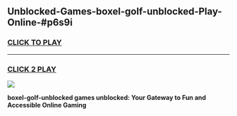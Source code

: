 
## Unblocked-Games-boxel-golf-unblocked-Play-Online-#p6s9i
<h3>
<a href="https://premium.freeplayer.one?title=boxel-golf-unblocked&ref=27F">CLICK TO PLAY</a></h3>
<hr>

<h3>
<a href="https://premium.freeplayer.one?title=boxel-golf-unblocked&ref=27F">CLICK 2 PLAY</a>
  
</h3>

<a href="https://premium.freeplayer.one?title=boxel-golf-unblocked&ref=27F"><img src="https://clearcache.store/games.png"></a>


**boxel-golf-unblocked games unblocked: Your Gateway to Fun and Accessible Online Gaming**
